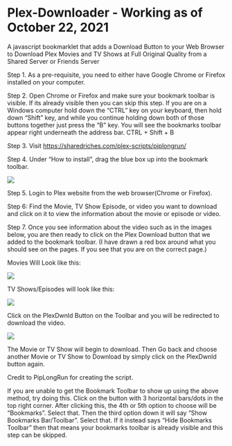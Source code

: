 # Plex-Downloader - Working as of October 22, 2021
A javascript bookmarklet that adds a Download Button to your Web Browser to Download Plex Movies and TV Shows at Full Original Quality from a Shared Server or Friends Server


Step 1. As a pre-requisite, you need to either have Google Chrome or Firefox installed on your computer.

Step 2. Open Chrome or Firefox and make sure your bookmark toolbar is visible. If its already visible then you can skip this step. If you are on a Windows computer hold down the “CTRL” key on your keyboard, then hold down “Shift” key, and while you continue holding down both of those buttons together just press the “B” key. You will see the bookmarks toolbar appear right underneath the address bar. CTRL + Shift + B

Step 3. Visit https://sharedriches.com/plex-scripts/piplongrun/

Step 4. Under “How to install”, drag the blue box up into the bookmark toolbar.

<img src="https://miro.medium.com/max/1400/1*SP6Bg1RnmahauZx2XibkqQ.gif"></img>

Step 5. Login to Plex website from the web browser(Chrome or Firefox).

Step 6: Find the Movie, TV Show Episode, or video you want to download and click on it to view the information about the movie or episode or video.

Step 7. Once you see information about the video such as in the images below, you are then ready to click on the Plex Download button that we added to the bookmark toolbar. (I have drawn a red box around what you should see on the pages. If you see that you are on the correct page.)

Movies Will Look like this:

<img src="https://miro.medium.com/max/700/1*UGUPL7S1_0uLRAFEYDV_Bw.jpeg"></img>

TV Shows/Episodes will look like this:

<img src="https://miro.medium.com/max/700/1*eyx8dybHw6kB0ftIKGYjoA.jpeg"></img>

Click on the PlexDwnld Button on the Toolbar and you will be redirected to download the video.

<img src="https://miro.medium.com/max/700/1*2zH69ffMbY8TRvcwBvELTA.jpeg"></img>

The Movie or TV Show will begin to download. Then Go back and choose another Movie or TV Show to Download by simply click on the PlexDwnld button again.

Credit to PipLongRun for creating the script.

If you are unable to get the Bookmark Toolbar to show up using the above method, try doing this. Click on the button with 3 horizontal bars/dots in the top right corner. After clicking this, the 4th or 5th option to choose will be “Bookmarks”. Select that. Then the third option down it will say “Show Bookmarks Bar/Toolbar”. Select that. If it instead says “Hide Bookmarks Toolbar” then that means your bookmarks toolbar is already visible and this step can be skipped.
